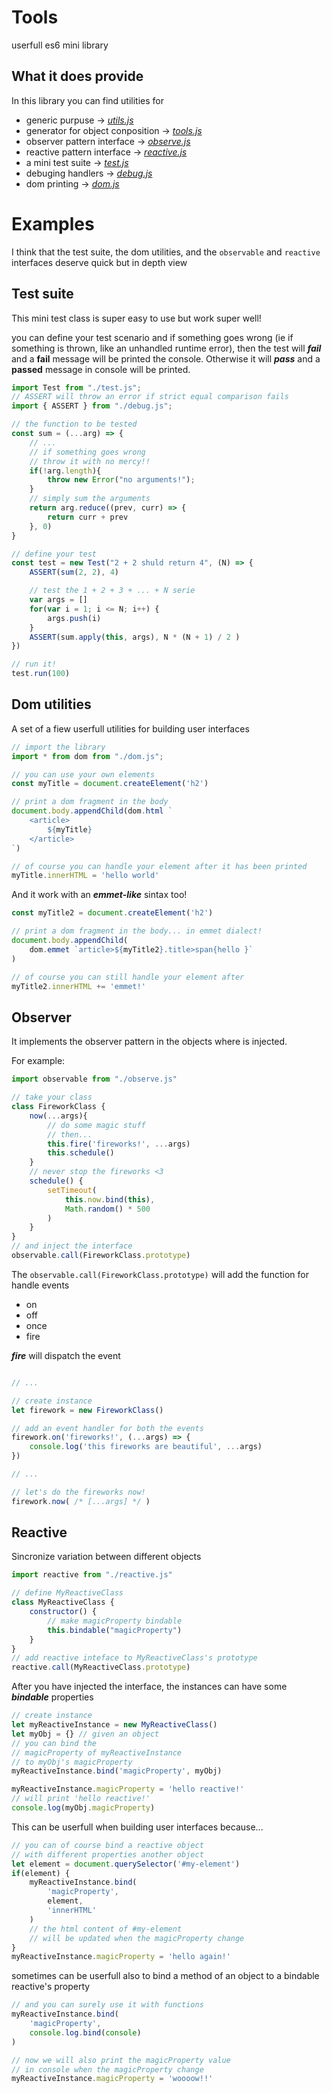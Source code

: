 Tools
===
userfull es6 mini library

## What it does provide

In this library you can find utilities for
* generic purpuse -> *[utils.js](doc/utils.md)*
* generator for object conposition -> *[tools.js](doc/tools.md)*
* observer pattern interface -> *[observe.js](doc/observe.md)*
* reactive pattern interface -> *[reactive.js](doc/reactive.md)*
* a mini test suite -> *[test.js](doc/test.md)*
* debuging handlers -> *[debug.js](doc/debug.md)*
* dom printing -> *[dom.js](doc/dom.md)*

# Examples

I think that the test suite, the dom utilities, and the ```observable``` and ```reactive``` interfaces deserve quick but in depth view

Test suite
---

This mini test class is super easy to use but work super well!

you can define your test scenario and if something goes wrong (ie if something is thrown, like an unhandled runtime error), then the test will ***fail*** and a **fail** message will be printed the console. Otherwise it will ***pass*** and a **passed** message in console will be printed.
```javascript
import Test from "./test.js";
// ASSERT will throw an error if strict equal comparison fails
import { ASSERT } from "./debug.js"; 

// the function to be tested
const sum = (...arg) => {
	// ...
	// if something goes wrong
	// throw it with no mercy!!
	if(!arg.length){
		throw new Error("no arguments!");
	}
	// simply sum the arguments
	return arg.reduce((prev, curr) => {
		return curr + prev
	}, 0)
}

// define your test
const test = new Test("2 + 2 shuld return 4", (N) => {
	ASSERT(sum(2, 2), 4)

	// test the 1 + 2 + 3 + ... + N serie
	var args = []
	for(var i = 1; i <= N; i++) {
		args.push(i)
	}
	ASSERT(sum.apply(this, args), N * (N + 1) / 2 )
})

// run it!
test.run(100)
```

Dom utilities
---

A set of a fiew userfull utilities for building user interfaces

```javascript
// import the library
import * from dom from "./dom.js";

// you can use your own elements
const myTitle = document.createElement('h2')

// print a dom fragment in the body
document.body.appendChild(dom.html `
	<article>
		${myTitle}
	</article>
`)

// of course you can handle your element after it has been printed 
myTitle.innerHTML = 'hello world'
```
And it work with an ***emmet-like*** sintax too!

```javascript
const myTitle2 = document.createElement('h2')

// print a dom fragment in the body... in emmet dialect!
document.body.appendChild(
	dom.emmet `article>${myTitle2}.title>span{hello }`
)

// of course you can still handle your element after
myTitle2.innerHTML += 'emmet!'
```

Observer
---

It implements the observer pattern in the objects where is injected.

For example:

```javascript
import observable from "./observe.js"

// take your class
class FireworkClass {
	now(...args){
		// do some magic stuff
		// then...
		this.fire('fireworks!', ...args)
		this.schedule()
	}
	// never stop the fireworks <3
	schedule() {
		setTimeout(
			this.now.bind(this),
			Math.random() * 500
		)
	}
}
// and inject the interface
observable.call(FireworkClass.prototype)
```
The `observable.call(FireworkClass.prototype)` will add the function for handle events
- on
- off
- once
- fire

***fire*** will dispatch the event
```javascript

// ...

// create instance
let firework = new FireworkClass()

// add an event handler for both the events
firework.on('fireworks!', (...args) => {
	console.log('this fireworks are beautiful', ...args)
})

// ...

// let's do the fireworks now!
firework.now( /* [...args] */ )
```

Reactive
---
Sincronize variation between different objects
```javascript
import reactive from "./reactive.js"

// define MyReactiveClass
class MyReactiveClass {
	constructor() {
		// make magicProperty bindable
		this.bindable("magicProperty")
	}
}
// add reactive inteface to MyReactiveClass's prototype
reactive.call(MyReactiveClass.prototype)
```
After you have injected the interface, the instances can have some ***bindable*** properties
```javascript
// create instance
let myReactiveInstance = new MyReactiveClass()
let myObj = {} // given an object
// you can bind the
// magicProperty of myReactiveInstance
// to myObj's magicProperty
myReactiveInstance.bind('magicProperty', myObj)

myReactiveInstance.magicProperty = 'hello reactive!'
// will print 'hello reactive!'
console.log(myObj.magicProperty)
```
This can be userfull when building user interfaces because...
```javascript
// you can of course bind a reactive object
// with different properties another object
let element = document.querySelector('#my-element')
if(element) {
	myReactiveInstance.bind(
		'magicProperty',
		element,
		'innerHTML'
	)
	// the html content of #my-element
	// will be updated when the magicProperty change
}
myReactiveInstance.magicProperty = 'hello again!'
```
sometimes can be userfull also to bind a method of an object to a bindable reactive's property
```javascript
// and you can surely use it with functions
myReactiveInstance.bind(
	'magicProperty',
	console.log.bind(console)
)

// now we will also print the magicProperty value
// in console when the magicProperty change
myReactiveInstance.magicProperty = 'woooow!!'
```
